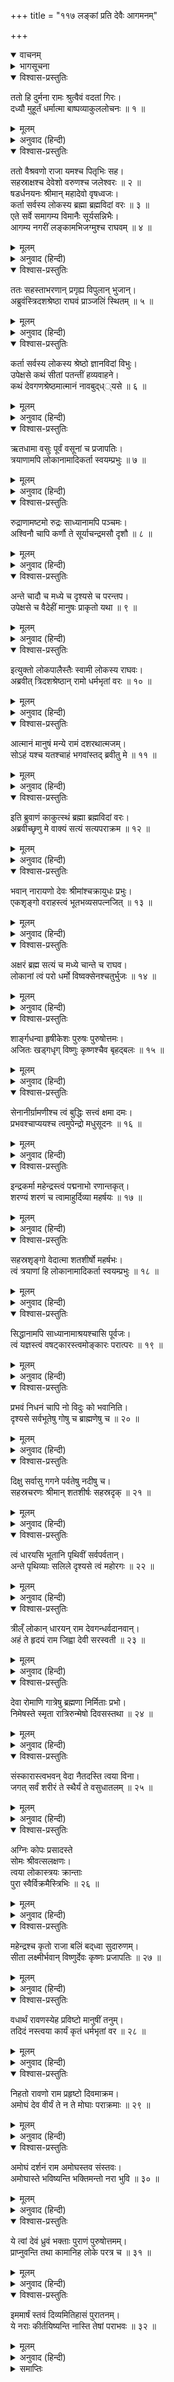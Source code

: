 +++
title = "११७ लङ्कां प्रति देवैः आगमनम्"

+++
<details open><summary>वाचनम्</summary>
<div caption="श्रीराम-हरिसीताराममूर्ति-घनपाठिभ्यां वचनम्" class="audioEmbed" src="https://archive.org/download/Ramayana-recitation-Sriram-harisItArAmamUrti-Ghanapaati-v2/Kanda_6/Kanda_6_YK-117-Gods_reach_Lanka_and_approach_Rama_0.mp3"></div>
</details>

<details><summary>भागसूचना</summary>

117. भगवान् श्रीरामके पास देवताओंका आगमन तथा ब्रह्माद्वारा उनकी भगवत्ताका प्रतिपादन एवं स्तवन
</details>

<details open><summary>विश्वास-प्रस्तुतिः</summary>

ततो हि दुर्मना रामः श्रुत्वैवं वदतां गिरः।  
दध्यौ मुहूर्तं धर्मात्मा बाष्पव्याकुललोचनः ॥ १ ॥
</details>

<details><summary>मूलम्</summary>

ततो हि दुर्मना रामः श्रुत्वैवं वदतां गिरः।  
दध्यौ मुहूर्तं धर्मात्मा बाष्पव्याकुललोचनः ॥ १ ॥
</details>

<details><summary>अनुवाद (हिन्दी)</summary>

तदनन्तर धर्मात्मा श्रीराम हाहाकार करनेवाले वानर और राक्षसोंकी बातें सुनकर मन-ही-मन बहुत दुःखी हुए और आँखोंमें आँसू भरकर दो घड़ीतक कुछ सोचते रहे ॥ १ ॥
</details>

<details open><summary>विश्वास-प्रस्तुतिः</summary>

ततो वैश्रवणो राजा यमश्च पितृभिः सह।  
सहस्राक्षश्च देवेशो वरुणश्च जलेश्वरः ॥ २ ॥  
षडर्धनयनः श्रीमान् महादेवो वृषध्वजः।  
कर्ता सर्वस्य लोकस्य ब्रह्मा ब्रह्मविदां वरः ॥ ३ ॥  
एते सर्वे समागम्य विमानैः सूर्यसन्निभैः।  
आगम्य नगरीं लङ्कामभिजग्मुश्च राघवम् ॥ ४ ॥
</details>

<details><summary>मूलम्</summary>

ततो वैश्रवणो राजा यमश्च पितृभिः सह।  
सहस्राक्षश्च देवेशो वरुणश्च जलेश्वरः ॥ २ ॥  
षडर्धनयनः श्रीमान् महादेवो वृषध्वजः।  
कर्ता सर्वस्य लोकस्य ब्रह्मा ब्रह्मविदां वरः ॥ ३ ॥  
एते सर्वे समागम्य विमानैः सूर्यसन्निभैः।  
आगम्य नगरीं लङ्कामभिजग्मुश्च राघवम् ॥ ४ ॥
</details>

<details><summary>अनुवाद (हिन्दी)</summary>

इसी समय विश्रवाके पुत्र यक्षराज कुबेर, पितरोंसहित यमराज, देवताओंके स्वामी सहस्र नेत्रधारी इन्द्र, जलके अधिपति वरुण, त्रिनेत्रधारी श्रीमान् वृषभध्वज महादेव तथा सम्पूर्ण जगत् के स्रष्टा ब्रह्मवेत्ताओंमें श्रेष्ठ ब्रह्माजी—ये सब देवता सूर्यतुल्य विमानोंद्वारा लङ्कापुरीमें आकर श्रीरघुनाथजीके पास गये ॥ २—४ ॥
</details>

<details open><summary>विश्वास-प्रस्तुतिः</summary>

ततः सहस्ताभरणान् प्रगृह्य विपुलान् भुजान्।  
अब्रुवंस्त्रिदशश्रेष्ठा राघवं प्राञ्जलिं स्थितम् ॥ ५ ॥
</details>

<details><summary>मूलम्</summary>

ततः सहस्ताभरणान् प्रगृह्य विपुलान् भुजान्।  
अब्रुवंस्त्रिदशश्रेष्ठा राघवं प्राञ्जलिं स्थितम् ॥ ५ ॥
</details>

<details><summary>अनुवाद (हिन्दी)</summary>

भगवान् श्रीराम उनके सामने हाथ जोड़े खड़े थे। वे श्रेष्ठ देवता आभूषणोंसे अलंकृत अपनी विशाल भुजाओंको उठाकर उनसे बोले— ॥ ५ ॥
</details>

<details open><summary>विश्वास-प्रस्तुतिः</summary>

कर्ता सर्वस्य लोकस्य श्रेष्ठो ज्ञानविदां विभुः।  
उपेक्षसे कथं सीतां पतन्तीं हव्यवाहने।  
कथं देवगणश्रेष्ठमात्मानं नावबुद‍्ध््यसे ॥ ६ ॥
</details>

<details><summary>मूलम्</summary>

कर्ता सर्वस्य लोकस्य श्रेष्ठो ज्ञानविदां विभुः।  
उपेक्षसे कथं सीतां पतन्तीं हव्यवाहने।  
कथं देवगणश्रेष्ठमात्मानं नावबुद‍्ध््यसे ॥ ६ ॥
</details>

<details><summary>अनुवाद (हिन्दी)</summary>

‘श्रीराम! आप सम्पूर्ण विश्वके उत्पादक, ज्ञानियोंमें श्रेष्ठ और सर्वव्यापक हैं। फिर इस समय आगमें गिरी हुई सीताकी उपेक्षा कैसे कर रहे हैं? आप समस्त देवताओंमें श्रेष्ठ विष्णु ही हैं। इस बातको कैसे नहीं समझ रहे हैं ॥ ६ ॥
</details>

<details open><summary>विश्वास-प्रस्तुतिः</summary>

ऋतधामा वसुः पूर्वं वसूनां च प्रजापतिः।  
त्रयाणामपि लोकानामादिकर्ता स्वयम्प्रभुः ॥ ७ ॥
</details>

<details><summary>मूलम्</summary>

ऋतधामा वसुः पूर्वं वसूनां च प्रजापतिः।  
त्रयाणामपि लोकानामादिकर्ता स्वयम्प्रभुः ॥ ७ ॥
</details>

<details><summary>अनुवाद (हिन्दी)</summary>

‘पूर्वकालमें वसुओंके प्रजापति जो ऋतधामा नामक वसु थे, वे आप ही हैं। आप तीनों लोकोंके आदिकर्ता स्वयं प्रभु हैं ॥ ७ ॥
</details>

<details open><summary>विश्वास-प्रस्तुतिः</summary>

रुद्राणामष्टमो रुद्रः साध्यानामपि पञ्चमः।  
अश्विनौ चापि कर्णौ ते सूर्याचन्द्रमसौ दृशौ ॥ ८ ॥
</details>

<details><summary>मूलम्</summary>

रुद्राणामष्टमो रुद्रः साध्यानामपि पञ्चमः।  
अश्विनौ चापि कर्णौ ते सूर्याचन्द्रमसौ दृशौ ॥ ८ ॥
</details>

<details><summary>अनुवाद (हिन्दी)</summary>

‘रुद्रोंमें आठवें रुद्र और साध्योंमें पाँचवें साध्य भी आप ही हैं। दो अश्विनीकुमार आपके कान हैं और सूर्य तथा चन्द्रमा नेत्र हैं ॥ ८ ॥
</details>

<details open><summary>विश्वास-प्रस्तुतिः</summary>

अन्ते चादौ च मध्ये च दृश्यसे च परन्तप।  
उपेक्षसे च वैदेहीं मानुषः प्राकृतो यथा ॥ ९ ॥
</details>

<details><summary>मूलम्</summary>

अन्ते चादौ च मध्ये च दृश्यसे च परन्तप।  
उपेक्षसे च वैदेहीं मानुषः प्राकृतो यथा ॥ ९ ॥
</details>

<details><summary>अनुवाद (हिन्दी)</summary>

‘शत्रुओंको संताप देनेवाले देव! सृष्टिके आदि, अन्त और मध्यमें भी आप ही दिखायी देते हैं। फिर एक साधारण मनुष्यकी भाँति आप सीताकी उपेक्षा क्यों कर रहे हैं?’ ॥ ९ ॥
</details>

<details open><summary>विश्वास-प्रस्तुतिः</summary>

इत्युक्तो लोकपालैस्तैः स्वामी लोकस्य राघवः।  
अब्रवीत् त्रिदशश्रेष्ठान् रामो धर्मभृतां वरः ॥ १० ॥
</details>

<details><summary>मूलम्</summary>

इत्युक्तो लोकपालैस्तैः स्वामी लोकस्य राघवः।  
अब्रवीत् त्रिदशश्रेष्ठान् रामो धर्मभृतां वरः ॥ १० ॥
</details>

<details><summary>अनुवाद (हिन्दी)</summary>

उन लोकपालोंके ऐसा कहनेपर धर्मात्माओंमें श्रेष्ठ लोकनाथ रघुनाथ श्रीरामने उन श्रेष्ठ देवताओंसे कहा— ॥ १० ॥
</details>

<details open><summary>विश्वास-प्रस्तुतिः</summary>

आत्मानं मानुषं मन्ये रामं दशरथात्मजम्।  
सोऽहं यश्च यतश्चाहं भगवांस्तद् ब्रवीतु मे ॥ ११ ॥
</details>

<details><summary>मूलम्</summary>

आत्मानं मानुषं मन्ये रामं दशरथात्मजम्।  
सोऽहं यश्च यतश्चाहं भगवांस्तद् ब्रवीतु मे ॥ ११ ॥
</details>

<details><summary>अनुवाद (हिन्दी)</summary>

‘देवगण! मैं तो अपनेको मनुष्य दशरथपुत्र राम ही समझता हूँ। भगवन्! मैं जो हूँ और जहाँसे आया हूँ, वह सब आप ही मुझे बताइये’ ॥ ११ ॥
</details>

<details open><summary>विश्वास-प्रस्तुतिः</summary>

इति ब्रुवाणं काकुत्स्थं ब्रह्मा ब्रह्मविदां वरः।  
अब्रवीच्छृणु मे वाक्यं सत्यं सत्यपराक्रम ॥ १२ ॥
</details>

<details><summary>मूलम्</summary>

इति ब्रुवाणं काकुत्स्थं ब्रह्मा ब्रह्मविदां वरः।  
अब्रवीच्छृणु मे वाक्यं सत्यं सत्यपराक्रम ॥ १२ ॥
</details>

<details><summary>अनुवाद (हिन्दी)</summary>

श्रीरघुनाथजीके ऐसा कहनेपर ब्रह्मवेत्ताओंमें श्रेष्ठ ब्रह्माजीने उनसे इस प्रकार कहा—‘सत्यपराक्रमी श्रीरघुवीर! आप मेरी सच्ची बात सुनिये ॥ १२ ॥
</details>

<details open><summary>विश्वास-प्रस्तुतिः</summary>

भवान् नारायणो देवः श्रीमांश्चक्रायुधः प्रभुः।  
एकशृङ्गो वराहस्त्वं भूतभव्यसपत्नजित् ॥ १३ ॥
</details>

<details><summary>मूलम्</summary>

भवान् नारायणो देवः श्रीमांश्चक्रायुधः प्रभुः।  
एकशृङ्गो वराहस्त्वं भूतभव्यसपत्नजित् ॥ १३ ॥
</details>

<details><summary>अनुवाद (हिन्दी)</summary>

‘आप चक्र धारण करनेवाले सर्वसमर्थ श्रीमान् भगवान् नारायण देव हैं, एक दाढ़वाले पृथ्वीधारी वराह हैं तथा देवताओंके भूत एवं भावी शत्रुओंको जीतनेवाले हैं ॥ १३ ॥
</details>

<details open><summary>विश्वास-प्रस्तुतिः</summary>

अक्षरं ब्रह्म सत्यं च मध्ये चान्ते च राघव।  
लोकानां त्वं परो धर्मो विष्वक्सेनश्चतुर्भुजः ॥ १४ ॥
</details>

<details><summary>मूलम्</summary>

अक्षरं ब्रह्म सत्यं च मध्ये चान्ते च राघव।  
लोकानां त्वं परो धर्मो विष्वक्सेनश्चतुर्भुजः ॥ १४ ॥
</details>

<details><summary>अनुवाद (हिन्दी)</summary>

‘रघुनन्दन! आप अविनाशी परब्रह्म हैं। सृष्टिके आदि,मध्य और अन्तमें सत्यरूपसे विद्यमान हैं। आप ही लोकोंके परम धर्म हैं। आप ही विष्वक्सेन तथा चार भुजाधारी श्रीहरि हैं ॥ १४ ॥
</details>

<details open><summary>विश्वास-प्रस्तुतिः</summary>

शार्ङ्गधन्वा हृषीकेशः पुरुषः पुरुषोत्तमः।  
अजितः खड्गधृग् विष्णुः कृष्णश्चैव बृहद‍्बलः ॥ १५ ॥
</details>

<details><summary>मूलम्</summary>

शार्ङ्गधन्वा हृषीकेशः पुरुषः पुरुषोत्तमः।  
अजितः खड्गधृग् विष्णुः कृष्णश्चैव बृहद‍्बलः ॥ १५ ॥
</details>

<details><summary>अनुवाद (हिन्दी)</summary>

‘आप ही शार्ङ्गधन्वा, हृषीकेश, अन्तर्यामी पुरुष और पुरुषोत्तम हैं। आप किसीसे पराजित नहीं होते। आप नन्दक नामक खड्ग धारण करनेवाले विष्णु एवं महाबली कृष्ण हैं ॥ १५ ॥
</details>

<details open><summary>विश्वास-प्रस्तुतिः</summary>

सेनानीर्ग्रामणीश्च त्वं बुद्धिः सत्त्वं क्षमा दमः।  
प्रभवश्चाप्ययश्च त्वमुपेन्द्रो मधुसूदनः ॥ १६ ॥
</details>

<details><summary>मूलम्</summary>

सेनानीर्ग्रामणीश्च त्वं बुद्धिः सत्त्वं क्षमा दमः।  
प्रभवश्चाप्ययश्च त्वमुपेन्द्रो मधुसूदनः ॥ १६ ॥
</details>

<details><summary>अनुवाद (हिन्दी)</summary>

‘आप ही देव-सेनापति तथा गाँवोंके मुखिया अथवा नेता हैं। आप ही बुद्धि, सत्त्व, क्षमा, इन्द्रियनिग्रह तथा सृष्टि एवं प्रलयके कारण हैं। आप ही उपेन्द्र (वामन) और मधुसूदन हैं ॥ १६ ॥
</details>

<details open><summary>विश्वास-प्रस्तुतिः</summary>

इन्द्रकर्मा महेन्द्रस्त्वं पद्मनाभो रणान्तकृत्।  
शरण्यं शरणं च त्वामाहुर्दिव्या महर्षयः ॥ १७ ॥
</details>

<details><summary>मूलम्</summary>

इन्द्रकर्मा महेन्द्रस्त्वं पद्मनाभो रणान्तकृत्।  
शरण्यं शरणं च त्वामाहुर्दिव्या महर्षयः ॥ १७ ॥
</details>

<details><summary>अनुवाद (हिन्दी)</summary>

‘इन्द्रको भी उत्पन्न करनेवाले महेन्द्र और युद्धका अन्त करनेवाले शान्तस्वरूप पद्मनाभ भी आप ही हैं। दिव्य महर्षिगण आपको शरणदाता तथा शरणागतवत्सल बताते हैं ॥
</details>

<details open><summary>विश्वास-प्रस्तुतिः</summary>

सहस्रशृङ्गो वेदात्मा शतशीर्षो महर्षभः।  
त्वं त्रयाणां हि लोकानामादिकर्ता स्वयम्प्रभुः ॥ १८ ॥
</details>

<details><summary>मूलम्</summary>

सहस्रशृङ्गो वेदात्मा शतशीर्षो महर्षभः।  
त्वं त्रयाणां हि लोकानामादिकर्ता स्वयम्प्रभुः ॥ १८ ॥
</details>

<details><summary>अनुवाद (हिन्दी)</summary>

‘आप ही सहस्रों शाखारूप सींग तथा सैकड़ों विधिवाक्यरूप मस्तकोंसे युक्त वेदरूप महावृषभ हैं। आप ही तीनों लोकोंके आदिकर्ता और स्वयंप्रभु (परम स्वतन्त्र) हैं ॥ १८ ॥
</details>

<details open><summary>विश्वास-प्रस्तुतिः</summary>

सिद्धानामपि साध्यानामाश्रयश्चासि पूर्वजः।  
त्वं यज्ञस्त्वं वषट्कारस्त्वमोङ्कारः परात्परः ॥ १९ ॥
</details>

<details><summary>मूलम्</summary>

सिद्धानामपि साध्यानामाश्रयश्चासि पूर्वजः।  
त्वं यज्ञस्त्वं वषट्कारस्त्वमोङ्कारः परात्परः ॥ १९ ॥
</details>

<details><summary>अनुवाद (हिन्दी)</summary>

‘आप सिद्ध और साध्योंके आश्रय तथा पूर्वज हैं। यज्ञ, वषट्कार और ओंकार भी आप ही हैं। आप श्रेष्ठसे भी श्रेष्ठ परमात्मा हैं ॥ १९ ॥
</details>

<details open><summary>विश्वास-प्रस्तुतिः</summary>

प्रभवं निधनं चापि नो विदुः को भवानिति।  
दृश्यसे सर्वभूतेषु गोषु च ब्राह्मणेषु च ॥ २० ॥
</details>

<details><summary>मूलम्</summary>

प्रभवं निधनं चापि नो विदुः को भवानिति।  
दृश्यसे सर्वभूतेषु गोषु च ब्राह्मणेषु च ॥ २० ॥
</details>

<details><summary>अनुवाद (हिन्दी)</summary>

‘आपके आविर्भाव और तिरोभावको कोई नहीं जानता। आप कौन हैं—इसका भी किसीको पता नहीं है। समस्त प्राणियोंमें, गौओंमें तथा ब्राह्मणोंमें भी आप ही दिखायी देते हैं ॥ २० ॥
</details>

<details open><summary>विश्वास-प्रस्तुतिः</summary>

दिक्षु सर्वासु गगने पर्वतेषु नदीषु च।  
सहस्रचरणः श्रीमान् शतशीर्षः सहस्रदृक् ॥ २१ ॥
</details>

<details><summary>मूलम्</summary>

दिक्षु सर्वासु गगने पर्वतेषु नदीषु च।  
सहस्रचरणः श्रीमान् शतशीर्षः सहस्रदृक् ॥ २१ ॥
</details>

<details><summary>अनुवाद (हिन्दी)</summary>

‘समस्त दिशाओंमें, आकाशमें, पर्वतोंमें और नदियोंमें भी आपकी ही सत्ता है। आपके सहस्रों चरण, सैकड़ों मस्तक और सहस्रों नेत्र हैं ॥ २१ ॥
</details>

<details open><summary>विश्वास-प्रस्तुतिः</summary>

त्वं धारयसि भूतानि पृथिवीं सर्वपर्वतान्।  
अन्ते पृथिव्याः सलिले दृश्यसे त्वं महोरगः ॥ २२ ॥
</details>

<details><summary>मूलम्</summary>

त्वं धारयसि भूतानि पृथिवीं सर्वपर्वतान्।  
अन्ते पृथिव्याः सलिले दृश्यसे त्वं महोरगः ॥ २२ ॥
</details>

<details><summary>अनुवाद (हिन्दी)</summary>

‘आप ही सम्पूर्ण प्राणियोंको, पृथ्वीको और समस्त पर्वतोंको धारण करते हैं। पृथ्वीका अन्त हो जानेपर आप ही जलके ऊपर महान् सर्प—शेषनागके रूपमें दिखायी देते हैं ॥ २२ ॥
</details>

<details open><summary>विश्वास-प्रस्तुतिः</summary>

त्रील्ँ लोकान् धारयन् राम देवगन्धर्वदानवान्।  
अहं ते हृदयं राम जिह्वा देवी सरस्वती ॥ २३ ॥
</details>

<details><summary>मूलम्</summary>

त्रील्ँ लोकान् धारयन् राम देवगन्धर्वदानवान्।  
अहं ते हृदयं राम जिह्वा देवी सरस्वती ॥ २३ ॥
</details>

<details><summary>अनुवाद (हिन्दी)</summary>

‘श्रीराम! आप ही तीनों लोकोंको तथा देवता, गन्धर्व और दानवोंको धारण करनेवाले विराट् पुरुष नारायण हैं। सबके हृदयमें रमण करनेवाले परमात्मन्! मैं ब्रह्मा आपका हृदय हूँ और देवी सरस्वती आपकी जिह्वा हैं ॥ २३ ॥
</details>

<details open><summary>विश्वास-प्रस्तुतिः</summary>

देवा रोमाणि गात्रेषु ब्रह्मणा निर्मिताः प्रभो।  
निमेषस्ते स्मृता रात्रिरुन्मेषो दिवसस्तथा ॥ २४ ॥
</details>

<details><summary>मूलम्</summary>

देवा रोमाणि गात्रेषु ब्रह्मणा निर्मिताः प्रभो।  
निमेषस्ते स्मृता रात्रिरुन्मेषो दिवसस्तथा ॥ २४ ॥
</details>

<details><summary>अनुवाद (हिन्दी)</summary>

‘प्रभो! मुझ ब्रह्माने जिनकी सृष्टि की है, वे सब देवता आपके विराट् शरीरमें रोम हैं। आपके नेत्रोंका बन्द होना रात्रि और खुलना ही दिन है ॥ २४ ॥
</details>

<details open><summary>विश्वास-प्रस्तुतिः</summary>

संस्कारास्त्वभवन् वेदा नैतदस्ति त्वया विना।  
जगत् सर्वं शरीरं ते स्थैर्यं ते वसुधातलम् ॥ २५ ॥
</details>

<details><summary>मूलम्</summary>

संस्कारास्त्वभवन् वेदा नैतदस्ति त्वया विना।  
जगत् सर्वं शरीरं ते स्थैर्यं ते वसुधातलम् ॥ २५ ॥
</details>

<details><summary>अनुवाद (हिन्दी)</summary>

‘वेद आपके संस्कार हैं। आपके बिना इस जगत् का अस्तित्व नहीं है। सम्पूर्ण विश्व आपका शरीर है। पृथ्वी आपकी स्थिरता है ॥ २५ ॥
</details>

<details open><summary>विश्वास-प्रस्तुतिः</summary>

अग्निः कोपः प्रसादस्ते  
सोमः श्रीवत्सलक्षणः।  
त्वया लोकास्त्रयः क्रान्ताः  
पुरा स्वैर्विक्रमैस्त्रिभिः ॥ २६ ॥
</details>

<details><summary>मूलम्</summary>

अग्निः कोपः प्रसादस्ते सोमः श्रीवत्सलक्षणः।  
त्वया लोकास्त्रयः क्रान्ताः पुरा स्वैर्विक्रमैस्त्रिभिः ॥ २६ ॥
</details>

<details><summary>अनुवाद (हिन्दी)</summary>

‘अग्नि आपका कोप है और चन्द्रमा प्रसन्नता है, वक्षःस्थलमें श्रीवत्सका चिह्न धारण करनेवाले भगवान् विष्णु आप ही हैं। पूर्वकालमें (वामनावतारके समय) आपने ही अपने तीन पगोंसे तीनों लोक नाप लिये थे ॥ २६ ॥
</details>

<details open><summary>विश्वास-प्रस्तुतिः</summary>

महेन्द्रश्च कृतो राजा बलिं बद्‍ध्वा सुदारुणम्।  
सीता लक्ष्मीर्भवान् विष्णुर्देवः कृष्णः प्रजापतिः ॥ २७ ॥
</details>

<details><summary>मूलम्</summary>

महेन्द्रश्च कृतो राजा बलिं बद्‍ध्वा सुदारुणम्।  
सीता लक्ष्मीर्भवान् विष्णुर्देवः कृष्णः प्रजापतिः ॥ २७ ॥
</details>

<details><summary>अनुवाद (हिन्दी)</summary>

‘आपने अत्यन्त दारुण दैत्यराज बलिको बाँधकर इन्द्रको तीनों लोकोंका राजा बनाया था। सीता साक्षात् लक्ष्मी हैं और आप भगवान् विष्णु हैं। आप ही सच्चिदानन्दस्वरूप भगवान् श्रीकृष्ण एवं प्रजापति हैं ॥ २७ ॥
</details>

<details open><summary>विश्वास-प्रस्तुतिः</summary>

वधार्थं रावणस्येह प्रविष्टो मानुषीं तनुम्।  
तदिदं नस्त्वया कार्यं कृतं धर्मभृतां वर ॥ २८ ॥
</details>

<details><summary>मूलम्</summary>

वधार्थं रावणस्येह प्रविष्टो मानुषीं तनुम्।  
तदिदं नस्त्वया कार्यं कृतं धर्मभृतां वर ॥ २८ ॥
</details>

<details><summary>अनुवाद (हिन्दी)</summary>

‘धर्मात्माओंमें श्रेष्ठ रघुवीर! आपने रावणका वध करनेके लिये ही इस लोकमें मनुष्यके शरीरमें प्रवेश किया था। हमलोगोंका कार्य आपने सम्पन्न कर दिया ॥ २८ ॥
</details>

<details open><summary>विश्वास-प्रस्तुतिः</summary>

निहतो रावणो राम प्रहृष्टो दिवमाक्रम।  
अमोघं देव वीर्यं ते न ते मोघाः पराक्रमाः ॥ २९ ॥
</details>

<details><summary>मूलम्</summary>

निहतो रावणो राम प्रहृष्टो दिवमाक्रम।  
अमोघं देव वीर्यं ते न ते मोघाः पराक्रमाः ॥ २९ ॥
</details>

<details><summary>अनुवाद (हिन्दी)</summary>

‘श्रीराम! आपके द्वारा रावण मारा गया। अब आप प्रसन्नतापूर्वक अपने दिव्य धाममें पधारिये। देव! आपका बल अमोघ है। आपके पराक्रम भी व्यर्थ होनेवाले नहीं हैं ॥ २९ ॥
</details>

<details open><summary>विश्वास-प्रस्तुतिः</summary>

अमोघं दर्शनं राम अमोघस्तव संस्तवः।  
अमोघास्ते भविष्यन्ति भक्तिमन्तो नरा भुवि ॥ ३० ॥
</details>

<details><summary>मूलम्</summary>

अमोघं दर्शनं राम अमोघस्तव संस्तवः।  
अमोघास्ते भविष्यन्ति भक्तिमन्तो नरा भुवि ॥ ३० ॥
</details>

<details><summary>अनुवाद (हिन्दी)</summary>

‘श्रीराम! आपका दर्शन अमोघ है। आपका स्तवन भी अमोघ है तथा आपमें भक्ति रखनेवाले मनुष्य भी इस भूमण्डलमें अमोघ ही होंगे ॥ ३० ॥
</details>

<details open><summary>विश्वास-प्रस्तुतिः</summary>

ये त्वां देवं ध्रुवं भक्ताः पुराणं पुरुषोत्तमम्।  
प्राप्नुवन्ति तथा कामानिह लोके परत्र च ॥ ३१ ॥
</details>

<details><summary>मूलम्</summary>

ये त्वां देवं ध्रुवं भक्ताः पुराणं पुरुषोत्तमम्।  
प्राप्नुवन्ति तथा कामानिह लोके परत्र च ॥ ३१ ॥
</details>

<details><summary>अनुवाद (हिन्दी)</summary>

‘आप पुराणपुरुषोत्तम हैं। दिव्यरूपधारी परमात्मा हैं। जो लोग आपमें भक्ति रखेंगे, वे इस लोक और परलोकमें अपने सभी मनोरथ प्राप्त कर लेंगे’ ॥ ३१ ॥
</details>

<details open><summary>विश्वास-प्रस्तुतिः</summary>

इममार्षं स्तवं दिव्यमितिहासं पुरातनम्।  
ये नराः कीर्तयिष्यन्ति नास्ति तेषां पराभवः ॥ ३२ ॥
</details>

<details><summary>मूलम्</summary>

इममार्षं स्तवं दिव्यमितिहासं पुरातनम्।  
ये नराः कीर्तयिष्यन्ति नास्ति तेषां पराभवः ॥ ३२ ॥
</details>

<details><summary>अनुवाद (हिन्दी)</summary>

यह परम ऋषि ब्रह्माका कहा हुआ दिव्य स्तोत्र तथा पुरातन इतिहास है। जो लोग इसका कीर्तन करेंगे, उनका कभी पराभव नहीं होगा ॥ ३२ ॥
</details>

<details><summary>समाप्तिः</summary>

इत्यार्षे श्रीमद्रामायणे वाल्मीकीये आदिकाव्ये युद्धकाण्डे सप्तदशाधिकशततमः सर्गः ॥ ११७ ॥  
इस प्रकार श्रीवाल्मीकिनिर्मित आर्षरामायण आदिकाव्यके युद्धकाण्डमें एक सौ सत्रहवाँ सर्ग पूरा हुआ ॥ ११७ ॥
</details>

